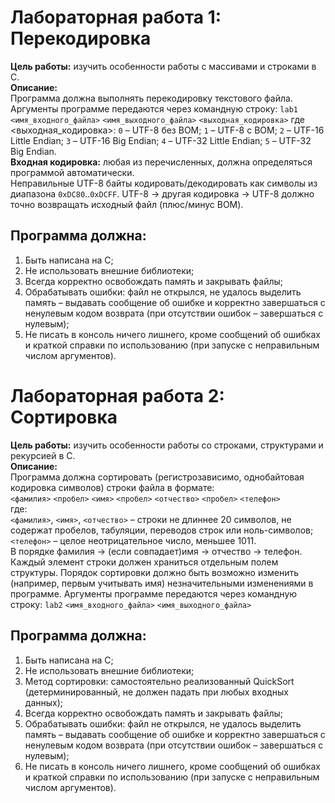 # Лабораторная работа 1: Перекодировка
**Цель работы:** изучить особенности работы с массивами и строками в C.  
**Описание:**  
Программа должна выполнять перекодировку текстового файла.  
Аргументы программе передаются через командную строку:
`lab1` `<имя_входного_файла>` `<имя_выходного_файла>` `<выходная_кодировка>`
где <выходная_кодировка>:
`0` – UTF-8 без BOM;
`1` – UTF-8 с BOM;
`2` – UTF-16 Little Endian;
`3` – UTF-16 Big Endian;
`4` – UTF-32 Little Endian;
`5` – UTF-32 Big Endian.  
**Входная кодировка:** любая из перечисленных, должна определяться программой автоматически.  
Неправильные UTF-8 байты кодировать/декодировать как символы из диапазона `0xDC80`..`0xDCFF`. UTF-8 -> другая кодировка -> UTF-8 должно точно возвращать исходный файл (плюс/минус BOM).  
## Программа должна:
1. Быть написана на C;
2. Не использовать внешние библиотеки;
3. Всегда корректно освобождать память и закрывать файлы;
4. Обрабатывать ошибки: файл не открылся, не удалось выделить память – выдавать сообщение об ошибке и корректно завершаться с ненулевым кодом возврата (при отсутствии ошибок – завершаться с нулевым);
5. Не писать в консоль ничего лишнего, кроме сообщений об ошибках и краткой справки по использованию (при запуске с неправильным числом аргументов).
# Лабораторная работа 2: Сортировка
**Цель работы:** изучить особенности работы со строками, структурами и рекурсией в C.  
**Описание:**  
Программа должна сортировать (регистрозависимо, однобайтовая кодировка символов) строки файла в формате:   
`<фамилия>` `<пробел>` `<имя>` `<пробел>` `<отчество>` `<пробел>` `<телефон>`  
где:  
`<фамилия>`, `<имя>`, `<отчество>` – строки не длиннее 20 символов, не содержат пробелов, табуляции, переводов строк или ноль-символов;  
`<телефон>` – целое неотрицательное число, меньшее 1011.  
В порядке фамилия -> (если совпадает)имя -> отчество -> телефон.  
Каждый элемент строки должен храниться отдельным полем структуры. Порядок сортировки должно быть возможно изменить (например, первым учитывать имя) незначительными изменениями в программе.
Аргументы программе передаются через командную строку:
`lab2` `<имя_входного_файла>` `<имя_выходного_файла>`  
## Программа должна:
1. Быть написана на C;
2. Не использовать внешние библиотеки;
3. Метод сортировки: самостоятельно реализованный QuickSort (детерминированный, не должен падать при любых входных данных);
4. Всегда корректно освобождать память и закрывать файлы;
5. Обрабатывать ошибки: файл не открылся, не удалось выделить память – выдавать сообщение об ошибке и корректно завершаться с ненулевым кодом возврата (при отсутствии ошибок – завершаться с нулевым);
6. Не писать в консоль ничего лишнего, кроме сообщений об ошибках и краткой справки по использованию (при запуске с неправильным числом аргументов).
